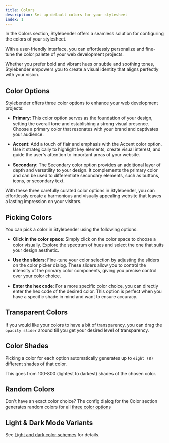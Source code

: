 ```yaml
---
title: Colors
description: Set up default colors for your stylesheet
index: 1
---
```


In the Colors section, Stylebender offers a seamless solution for configuring the colors of your stylesheet.

With a user-friendly interface, you can effortlessly personalize and fine-tune the color palette of your web development projects.

Whether you prefer bold and vibrant hues or subtle and soothing tones, Stylebender empowers you to create a visual identity that aligns perfectly with your vision.

## Color Options

Stylebender offers three color options to enhance your web development projects:

- **Primary**: This color option serves as the foundation of your design, setting the overall tone and establishing a strong visual presence. Choose a primary color that resonates with your brand and captivates your audience.

- **Accent**: Add a touch of flair and emphasis with the Accent color option. Use it strategically to highlight key elements, create visual interest, and guide the user's attention to important areas of your website.

- **Secondary**: The Secondary color option provides an additional layer of depth and versatility to your design. It complements the primary color and can be used to differentiate secondary elements, such as buttons, icons, or secondary text.

With these three carefully curated color options in Stylebender, you can effortlessly create a harmonious and visually appealing website that leaves a lasting impression on your visitors.

## Picking Colors

You can pick a color in Stylebender using the following options:

- **Click in the color space**: Simply click on the color space to choose a color visually. Explore the spectrum of hues and select the one that suits your design aesthetic.

- **Use the sliders**: Fine-tune your color selection by adjusting the sliders on the color picker dialog. These sliders allow you to control the intensity of the primary color components, giving you precise control over your color choice.

- **Enter the hex code**: For a more specific color choice, you can directly enter the hex code of the desired color. This option is perfect when you have a specific shade in mind and want to ensure accuracy.

## Transparent Colors

If you would like your colors to have a bit of transparency, you can drag the `opacity slider` around till you get your desired level of transparency.

## Color Shades

Picking a color for each option automatically generates up to `eight (8)` different shades of that color.

This goes from 100-800 (lightest to darkest) shades of the chosen color.

## Random Colors

Don't have an exact color choice? The config dialog for the Color section generates random colors for all [three color options](#color-options)

## Light & Dark Mode Variants

See [Light and dark color schemes](lightAndDarkColorSchemes) for details.
